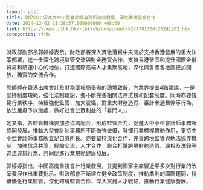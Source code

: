 ```yaml
---
layout: post
title: 財政部：促進大中小型會計師事務所協同發展　深化跨境監管合作
date: 2024-12-02 11:38:37.000000000 +08:00
link: https://news.rthk.hk/rthk/ch/component/k2/1781700-20241202.htm
categories: rthk
---
```


財政部副部長郭婷婷表示，財政部將深入貫徹落實中央關於支持香港發展的重大決策部署，進一步深化跨境監管交流與財金務實合作，支持香港鞏固和提升國際金融貿易和航運中心的地位，打造國際高端人才集聚高地，深化與各國各地區更加開放、務實的交流合作。

郭婷婷在香港出席會計及財務匯報局舉辦的論壇致辭，向業界提出4點建議，一是堅持制度規範，強化法制建設，要不斷完善相關法律法規和配套制度。同時亦要規範行業秩序，持續強化監管、加大震懾，對重大財務造假、審計串通舞弊等行為，依法嚴肅予以懲處，做好社會公眾利益的「看門人」。

她又指，各監管機構要加強協調配合，形成監管合力，促進大中小型會計師事務所協同發展，推動大型會計師事務所不斷做強做優，發揮行業標桿帶動作用，支持中小型會計師事務所立足自身所長。亦要堅持深化合作，完善跨境監管與執法協作機制，加強信息共享、經驗交流、人才合作，聯合打擊跨境財務造假、漏稅及洗錢等違法違規行為，共同促進行業規範健康發展。

郭婷婷指出，中國高度重視會計行業發展，並提到國家主席習近平多次對行業的改革發展作出重要批示。財政部會不斷建立健全政策制度，推動準則的國際趨同，持續優化行業監管，深化跨境監管合作，深入實施人才戰略，推動行業健康發展。
